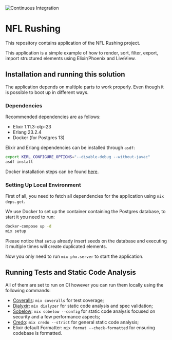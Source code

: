 ![Continuous Integration](https://github.com/goalves/nfl_rushing/workflows/Continuous%20Integration/badge.svg?branch=main)

# NFL Rushing

This repository contains application of the NFL Rushing project.

This application is a simple example of how to render, sort, filter, export, import structured elements using Elixir/Phoenix and LiveView.

## Installation and running this solution

The application depends on multiple parts to work properly. Even though it is possible to boot up in different ways.

### Dependencies

Recommended dependencies are as follows:

- Elixir 1.11.3-otp-23
- Erlang 23.2.4
- Docker (for Postgres 13)

Elixir and Erlang dependencies can be installed through `asdf`:

```sh
export KERL_CONFIGURE_OPTIONS="--disable-debug --without-javac"
asdf install
```

Docker installation steps can be found [here](https://docs.docker.com/get-docker/).

### Setting Up Local Environment

First of all, you need to fetch all dependencies for the application using `mix deps.get`.

We use Docker to set up the container containing the Postgres database, to start it you need to run:

```sh
docker-compose up -d
mix setup
```

Please notice that `setup` already insert seeds on the database and executing it multiple times will create duplicated elements.

Now you only need to run `mix phx.server` to start the application.

## Running Tests and Static Code Analysis

All of them are set to run on CI however you can run them locally using the following commands:

- [Coveralls](https://github.com/parroty/excoveralls): `mix coveralls` for test coverage;
- [Dialyxir](https://github.com/jeremyjh/dialyxir): `mix dialyzer` for static code analysis and spec validation;
- [Sobelow](https://github.com/nccgroup/sobelow): `mix sobelow --config` for static code analysis focused on security and a few performance aspects;
- [Credo](https://github.com/rrrene/credo): `mix credo --strict` for general static code analysis;
- Elixir default Formatter: `mix format --check-formatted` for ensuring codebase is formatted.

